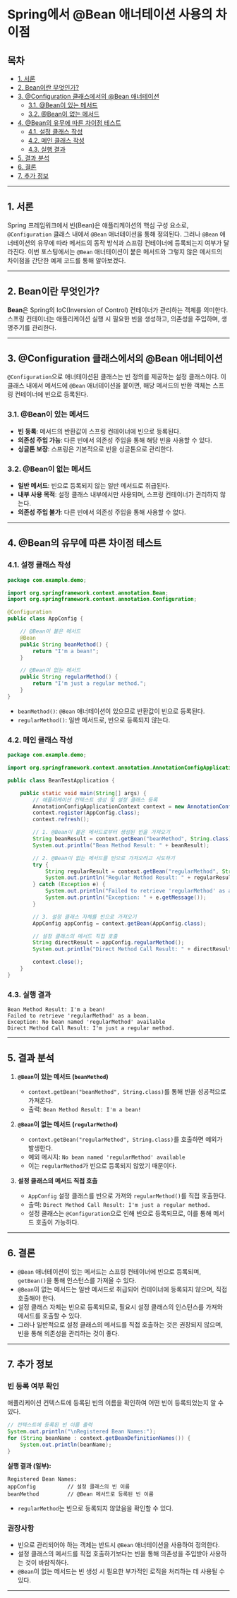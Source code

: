 # Spring에서 @Bean 애너테이션 사용의 차이점

## 목차
- [1. 서론](#1-서론)
- [2. Bean이란 무엇인가?](#2-bean이란-무엇인가)
- [3. @Configuration 클래스에서의 @Bean 애너테이션](#3-configuration-클래스에서의-bean-애너테이션)
    - [3.1. @Bean이 있는 메서드](#31-bean이-있는-메서드)
    - [3.2. @Bean이 없는 메서드](#32-bean이-없는-메서드)
- [4. @Bean의 유무에 따른 차이점 테스트](#4-bean의-유무에-따른-차이점-테스트)
    - [4.1. 설정 클래스 작성](#41-설정-클래스-작성)
    - [4.2. 메인 클래스 작성](#42-메인-클래스-작성)
    - [4.3. 실행 결과](#43-실행-결과)
- [5. 결과 분석](#5-결과-분석)
- [6. 결론](#6-결론)
- [7. 추가 정보](#7-추가-정보)

---

## 1. 서론

Spring 프레임워크에서 빈(Bean)은 애플리케이션의 핵심 구성 요소로, `@Configuration` 클래스 내에서 `@Bean` 애너테이션을 통해 정의된다. 그러나 `@Bean` 애너테이션의 유무에 따라 메서드의 동작 방식과 스프링 컨테이너에 등록되는지 여부가 달라진다. 이번 포스팅에서는 `@Bean` 애너테이션이 붙은 메서드와 그렇지 않은 메서드의 차이점을 간단한 예제 코드를 통해 알아보겠다.

---

## 2. Bean이란 무엇인가?

**Bean**은 Spring의 IoC(Inversion of Control) 컨테이너가 관리하는 객체를 의미한다. 스프링 컨테이너는 애플리케이션 실행 시 필요한 빈을 생성하고, 의존성을 주입하며, 생명주기를 관리한다.

---

## 3. @Configuration 클래스에서의 @Bean 애너테이션

`@Configuration`으로 애너테이션된 클래스는 빈 정의를 제공하는 설정 클래스이다. 이 클래스 내에서 메서드에 `@Bean` 애너테이션을 붙이면, 해당 메서드의 반환 객체는 스프링 컨테이너에 빈으로 등록된다.

### 3.1. @Bean이 있는 메서드

- **빈 등록**: 메서드의 반환값이 스프링 컨테이너에 빈으로 등록된다.
- **의존성 주입 가능**: 다른 빈에서 의존성 주입을 통해 해당 빈을 사용할 수 있다.
- **싱글톤 보장**: 스프링은 기본적으로 빈을 싱글톤으로 관리한다.

### 3.2. @Bean이 없는 메서드

- **일반 메서드**: 빈으로 등록되지 않는 일반 메서드로 취급된다.
- **내부 사용 목적**: 설정 클래스 내부에서만 사용되며, 스프링 컨테이너가 관리하지 않는다.
- **의존성 주입 불가**: 다른 빈에서 의존성 주입을 통해 사용할 수 없다.

---

## 4. @Bean의 유무에 따른 차이점 테스트

### 4.1. 설정 클래스 작성

```java
package com.example.demo;

import org.springframework.context.annotation.Bean;
import org.springframework.context.annotation.Configuration;

@Configuration
public class AppConfig {

    // @Bean이 붙은 메서드
    @Bean
    public String beanMethod() {
        return "I'm a bean!";
    }

    // @Bean이 없는 메서드
    public String regularMethod() {
        return "I'm just a regular method.";
    }
}
```

- `beanMethod()`: `@Bean` 애너테이션이 있으므로 반환값이 빈으로 등록된다.
- `regularMethod()`: 일반 메서드로, 빈으로 등록되지 않는다.

### 4.2. 메인 클래스 작성

```java
package com.example.demo;

import org.springframework.context.annotation.AnnotationConfigApplicationContext;

public class BeanTestApplication {

    public static void main(String[] args) {
        // 애플리케이션 컨텍스트 생성 및 설정 클래스 등록
        AnnotationConfigApplicationContext context = new AnnotationConfigApplicationContext();
        context.register(AppConfig.class);
        context.refresh();

        // 1. @Bean이 붙은 메서드로부터 생성된 빈을 가져오기
        String beanResult = context.getBean("beanMethod", String.class);
        System.out.println("Bean Method Result: " + beanResult);

        // 2. @Bean이 없는 메서드를 빈으로 가져오려고 시도하기
        try {
            String regularResult = context.getBean("regularMethod", String.class);
            System.out.println("Regular Method Result: " + regularResult);
        } catch (Exception e) {
            System.out.println("Failed to retrieve 'regularMethod' as a bean.");
            System.out.println("Exception: " + e.getMessage());
        }

        // 3. 설정 클래스 자체를 빈으로 가져오기
        AppConfig appConfig = context.getBean(AppConfig.class);

        // 설정 클래스의 메서드 직접 호출
        String directResult = appConfig.regularMethod();
        System.out.println("Direct Method Call Result: " + directResult);

        context.close();
    }
}
```

### 4.3. 실행 결과

    Bean Method Result: I'm a bean!
    Failed to retrieve 'regularMethod' as a bean.
    Exception: No bean named 'regularMethod' available
    Direct Method Call Result: I'm just a regular method.

---

## 5. 결과 분석

1. **`@Bean`이 있는 메서드 (`beanMethod`)**

    - `context.getBean("beanMethod", String.class)`를 통해 빈을 성공적으로 가져온다.
    - 출력: `Bean Method Result: I'm a bean!`

2. **`@Bean`이 없는 메서드 (`regularMethod`)**

    - `context.getBean("regularMethod", String.class)`를 호출하면 예외가 발생한다.
    - 예외 메시지: `No bean named 'regularMethod' available`
    - 이는 `regularMethod`가 빈으로 등록되지 않았기 때문이다.

3. **설정 클래스의 메서드 직접 호출**

    - `AppConfig` 설정 클래스를 빈으로 가져와 `regularMethod()`를 직접 호출한다.
    - 출력: `Direct Method Call Result: I'm just a regular method.`
    - 설정 클래스는 `@Configuration`으로 인해 빈으로 등록되므로, 이를 통해 메서드 호출이 가능하다.

---

## 6. 결론

- `@Bean` 애너테이션이 있는 메서드는 스프링 컨테이너에 빈으로 등록되며, `getBean()`을 통해 인스턴스를 가져올 수 있다.
- `@Bean`이 없는 메서드는 일반 메서드로 취급되어 컨테이너에 등록되지 않으며, 직접 호출해야 한다.
- 설정 클래스 자체는 빈으로 등록되므로, 필요시 설정 클래스의 인스턴스를 가져와 메서드를 호출할 수 있다.
- 그러나 일반적으로 설정 클래스의 메서드를 직접 호출하는 것은 권장되지 않으며, 빈을 통해 의존성을 관리하는 것이 좋다.

---

## 7. 추가 정보

### 빈 등록 여부 확인

애플리케이션 컨텍스트에 등록된 빈의 이름을 확인하여 어떤 빈이 등록되었는지 알 수 있다.

```java
// 컨텍스트에 등록된 빈 이름 출력
System.out.println("\nRegistered Bean Names:");
for (String beanName : context.getBeanDefinitionNames()) {
    System.out.println(beanName);
}
```

**실행 결과 (일부):**

    Registered Bean Names:
    appConfig          // 설정 클래스의 빈 이름
    beanMethod         // @Bean 메서드로 등록된 빈 이름

- `regularMethod`는 빈으로 등록되지 않았음을 확인할 수 있다.

### 권장사항

- 빈으로 관리되어야 하는 객체는 반드시 `@Bean` 애너테이션을 사용하여 정의한다.
- 설정 클래스의 메서드를 직접 호출하기보다는 빈을 통해 의존성을 주입받아 사용하는 것이 바람직하다.
- `@Bean`이 없는 메서드는 빈 생성 시 필요한 부가적인 로직을 처리하는 데 사용될 수 있다.

---
